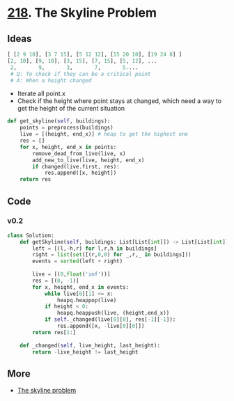 # [218](https://leetcode.com/problems/the-skyline-problem/). The Skyline Problem

## Ideas

``` python 
[ [2 9 10], [3 7 15], [5 12 12], [15 20 10], [19 24 8] ] 
[2, 10], [9, 10], [3, 15], [7, 15], [5, 12], ...
 2,       9,       3,       7,       5....  
 # Q: To check if they can be a critical point
 # A: When a height changed
```

* Iterate all point.x 
* Check if the height where point stays at changed, which need a way to get the height of the current situation   

``` python 
def get_skyline(self, buildings):
	points = preprocess(buildings)
	live = [(height, end_x)] # heap to get the highest one
	res = []
	for x, height, end_x in points:
		remove_dead_from_live(live, x)
		add_new_to_live(live, height, end_x)
		if changed(live.first, res): 
			res.append([x, height])
	return res
```


## Code 

### v0.2

``` python
class Solution:
    def getSkyline(self, buildings: List[List[int]]) -> List[List[int]]:
        left = [(l,-h,r) for l,r,h in buildings]
        right = list(set([(r,0,0) for _,r,_ in buildings]))
        events = sorted(left + right)
        
        live = [(0,float('inf'))] 
        res = [(0, -1)]
        for x, height, end_x in events:
            while live[0][1] <= x:
                heapq.heappop(live)
            if height < 0:
                heapq.heappush(live, (height,end_x))
            if self._changed(live[0][0], res[-1][-1]):
                res.append([x, -live[0][0]])
        return res[1:]
    
    def _changed(self, live_height, last_height):
        return -live_height != last_height
```

## More 

* [The skyline problem](https://briangordon.github.io/2014/08/the-skyline-problem.html)